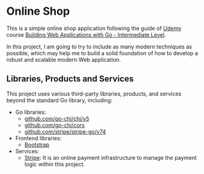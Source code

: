 # Online Shop

This is a simple online shop application following the guide of [Udemy](https://www.udemy.com/) course [Building Web Applications with Go - Intermediate Level](https://www.udemy.com/course/building-web-applications-with-go-intermediate-level/).

In this project, I am going to try to include as many modern techniques as possible, which may help me to build a solid foundation of how to develop a robust and scalable modern Web application.

## Libraries, Products and Services

This project uses various third-party libraries, products, and services beyond the standard Go library, including:

- Go libraries:
  - [github.com/go-chi/chi/v5](https://pkg.go.dev/github.com/go-chi/chi/v5)
  - [github.com/go-chi/cors](https://pkg.go.dev/github.com/go-chi/cors)
  - [github.com/stripe/stripe-go/v74](https://pkg.go.dev/github.com/stripe/stripe-go/v74)
- Frontend libraries:
  - [Bootstrap](https://getbootstrap.com/)
- Services:
  - [Stripe](https://stripe.com/): It is an online payment infrastructure to manage the payment logic within this project.
